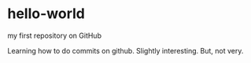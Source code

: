 # hello-world
my first repository on GitHub

Learning how to do commits on github.  Slightly interesting.  But, not very.
